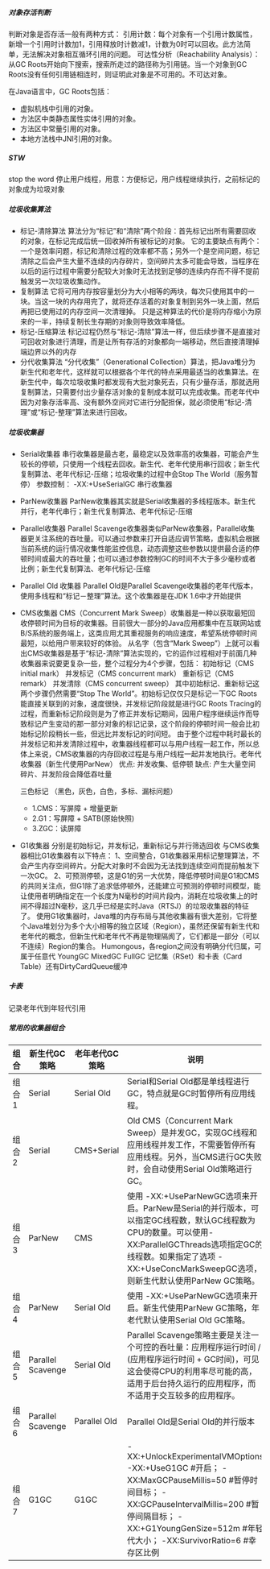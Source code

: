 ##### 对象存活判断

判断对象是否存活一般有两种方式： 引用计数：每个对象有一个引用计数属性，新增一个引用时计数加1，引用释放时计数减1，计数为0时可以回收。此方法简单，无法解决对象相互循环引用的问题。 可达性分析（Reachability
Analysis）：从GC Roots开始向下搜索，搜索所走过的路径称为引用链。当一个对象到GC Roots没有任何引用链相连时，则证明此对象是不可用的。不可达对象。

在Java语言中，GC Roots包括：

- 虚拟机栈中引用的对象。
- 方法区中类静态属性实体引用的对象。
- 方法区中常量引用的对象。
- 本地方法栈中JNI引用的对象。

##### STW

stop the word 停止用户线程，用意：方便标记，用户线程继续执行，之前标记的对象成为垃圾对象

##### 垃圾收集算法

- 标记-清除算法 算法分为“标记”和“清除”两个阶段：首先标记出所有需要回收的对象，在标记完成后统一回收掉所有被标记的对象。
  它的主要缺点有两个：一个是效率问题，标记和清除过程的效率都不高；另外一个是空间问题，标记清除之后会产生大量不连续的内存碎片，空间碎片太多可能会导致，当程序在以后的运行过程中需要分配较大对象时无法找到足够的连续内存而不得不提前触发另一次垃圾收集动作。
- 复制算法 它将可用内存按容量划分为大小相等的两块，每次只使用其中的一块。当这一块的内存用完了，就将还存活着的对象复制到另外一块上面，然后再把已使用过的内存空间一次清理掉。
  只是这种算法的代价是将内存缩小为原来的一半，持续复制长生存期的对象则导致效率降低。
- 标记-压缩算法 标记过程仍然与“标记-清除”算法一样，但后续步骤不是直接对可回收对象进行清理，而是让所有存活的对象都向一端移动，然后直接清理掉端边界以外的内存
- 分代收集算法 “分代收集”（Generational
  Collection）算法，把Java堆分为新生代和老年代，这样就可以根据各个年代的特点采用最适当的收集算法。在新生代中，每次垃圾收集时都发现有大批对象死去，只有少量存活，那就选用复制算法，只需要付出少量存活对象的复制成本就可以完成收集。而老年代中因为对象存活率高、没有额外空间对它进行分配担保，就必须使用“标记-清理”或“标记-整理”算法来进行回收。

##### 垃圾收集器

- Serial收集器 串行收集器是最古老，最稳定以及效率高的收集器，可能会产生较长的停顿，只使用一个线程去回收。新生代、老年代使用串行回收；新生代复制算法、老年代标记-压缩；垃圾收集的过程中会Stop The World（服务暂停）
  参数控制： -XX:+UseSerialGC 串行收集器
- ParNew收集器 ParNew收集器其实就是Serial收集器的多线程版本。新生代并行，老年代串行；新生代复制算法、老年代标记-压缩
- Parallel收集器 Parallel
  Scavenge收集器类似ParNew收集器，Parallel收集器更关注系统的吞吐量。可以通过参数来打开自适应调节策略，虚拟机会根据当前系统的运行情况收集性能监控信息，动态调整这些参数以提供最合适的停顿时间或最大的吞吐量；也可以通过参数控制GC的时间不大于多少毫秒或者比例；新生代复制算法、老年代标记-压缩
- Parallel Old 收集器 Parallel Old是Parallel Scavenge收集器的老年代版本，使用多线程和“标记－整理”算法。这个收集器是在JDK 1.6中才开始提供
- CMS收集器 CMS（Concurrent Mark
  Sweep）收集器是一种以获取最短回收停顿时间为目标的收集器。目前很大一部分的Java应用都集中在互联网站或B/S系统的服务端上，这类应用尤其重视服务的响应速度，希望系统停顿时间最短，以给用户带来较好的体验。 从名字（包含“Mark
  Sweep”）上就可以看出CMS收集器是基于“标记-清除”算法实现的，它的运作过程相对于前面几种收集器来说要更复杂一些，整个过程分为4个步骤，包括： 初始标记（CMS initial mark） 并发标记（CMS concurrent
  mark） 重新标记（CMS remark） 并发清除（CMS concurrent sweep） 其中初始标记、重新标记这两个步骤仍然需要“Stop The World”。初始标记仅仅只是标记一下GC
  Roots能直接关联到的对象，速度很快，并发标记阶段就是进行GC Roots
  Tracing的过程，而重新标记阶段则是为了修正并发标记期间，因用户程序继续运作而导致标记产生变动的那一部分对象的标记记录，这个阶段的停顿时间一般会比初始标记阶段稍长一些，但远比并发标记的时间短。
  由于整个过程中耗时最长的并发标记和并发清除过程中，收集器线程都可以与用户线程一起工作，所以总体上来说，CMS收集器的内存回收过程是与用户线程一起并发地执行。老年代收集器（新生代使用ParNew） 优点: 并发收集、低停顿 缺点:
  产生大量空间碎片、并发阶段会降低吞吐量

  三色标记 （黑色，灰色，白色，多标、漏标问题）
    - 1.CMS：写屏障 + 增量更新
    - 2.G1：写屏障 + SATB(原始快照)
    - 3.ZGC：读屏障

- G1收集器 分别是初始标记，并发标记，重新标记与并行筛选回收 与CMS收集器相比G1收集器有以下特点： 1、空间整合，G1收集器采用标记整理算法，不会产生内存空间碎片。分配大对象时不会因为无法找到连续空间而提前触发下一次GC。
  2、可预测停顿，这是G1的另一大优势，降低停顿时间是G1和CMS的共同关注点，但G1除了追求低停顿外，还能建立可预测的停顿时间模型，能让使用者明确指定在一个长度为N毫秒的时间片段内，消耗在垃圾收集上的时间不得超过N毫秒，这几乎已经是实时Java（RTSJ）的垃圾收集器的特征了。
  使用G1收集器时，Java堆的内存布局与其他收集器有很大差别，它将整个Java堆划分为多个大小相等的独立区域（Region），虽然还保留有新生代和老年代的概念，但新生代和老年代不再是物理隔阂了，它们都是一部分（可以不连续）Region的集合。
  Humongous，各region之间没有明确分代归属，可属于任意代 YoungGC MixedGC FullGC
  记忆集（RSet）和卡表（Card Table）还有DirtyCardQueue缓冲

##### 卡表

记录老年代到年轻代引用

##### 常用的收集器组合

| 组合 | 新生代GC策略 | 老年老代GC策略 | 说明 |
| ---- |  ----   | ---- | ---- |
| 组合1 | Serial | Serial Old | Serial和Serial Old都是单线程进行GC，特点就是GC时暂停所有应用线程。|
| 组合2 | Serial | CMS+Serial | Old CMS（Concurrent Mark Sweep）是并发GC，实现GC线程和应用线程并发工作，不需要暂停所有应用线程。另外，当CMS进行GC失败时，会自动使用Serial Old策略进行GC。|
| 组合3 | ParNew | CMS |使用 -XX:+UseParNewGC选项来开启。ParNew是Serial的并行版本，可以指定GC线程数，默认GC线程数为CPU的数量。可以使用-XX:ParallelGCThreads选项指定GC的线程数。如果指定了选项 -XX:+UseConcMarkSweepGC选项，则新生代默认使用ParNew GC策略。|
| 组合4 | ParNew | Serial Old | 使用 -XX:+UseParNewGC选项来开启。新生代使用ParNew GC策略，年老代默认使用Serial Old GC策略。|
| 组合5 | Parallel Scavenge | Serial Old | Parallel Scavenge策略主要是关注一个可控的吞吐量：应用程序运行时间 / (应用程序运行时间 + GC时间)，可见这会使得CPU的利用率尽可能的高，适用于后台持久运行的应用程序，而不适用于交互较多的应用程序。|
| 组合6  | Parallel Scavenge | Parallel Old | Parallel Old是Serial Old的并行版本 |
| 组合7 | G1GC | G1GC | -XX:+UnlockExperimentalVMOptions -XX:+UseG1GC #开启； -XX:MaxGCPauseMillis=50 #暂停时间目标； -XX:GCPauseIntervalMillis=200 #暂停间隔目标； -XX:+G1YoungGenSize=512m #年轻代大小； -XX:SurvivorRatio=6 #幸存区比例 |